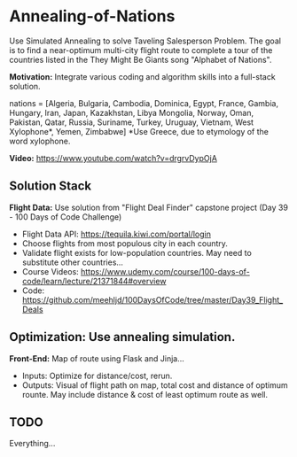 # Annealing-of-Nations
Use Simulated Annealing to solve Taveling Salesperson Problem.  The goal is to find a near-optimum multi-city flight route to complete a tour of the countries listed in the They Might Be Giants song "Alphabet of Nations".

**Motivation:** Integrate various coding and algorithm skills into a full-stack solution. 

nations = [Algeria, Bulgaria, Cambodia, Dominica, Egypt, France, Gambia, Hungary, Iran, Japan, Kazakhstan, Libya Mongolia, Norway, Oman, Pakistan, Qatar, Russia, Suriname, Turkey, Uruguay, Vietnam, West Xylophone*, Yemen, Zimbabwe]
*Use Greece, due to etymology of the word xylophone.

**Video:** https://www.youtube.com/watch?v=drgrvDypOjA

## Solution Stack

**Flight Data:** Use solution from "Flight Deal Finder" capstone project (Day 39 - 100 Days of Code Challenge)
- Flight Data API: https://tequila.kiwi.com/portal/login
- Choose flights from most populous city in each country.
- Validate flight exists for low-population countries.  May need to substitute other countries...
- Course Videos: https://www.udemy.com/course/100-days-of-code/learn/lecture/21371844#overview
- Code: https://github.com/meehljd/100DaysOfCode/tree/master/Day39_Flight_Deals

**Optimization:** Use annealing simulation.
- 
**Front-End:** Map of route using Flask and Jinja...
- Inputs:  Optimize for distance/cost, rerun.
- Outputs:  Visual of flight path on map, total cost and distance of optimum rounte.  May include distance & cost of least optimum route as well.

## TODO

Everything...

